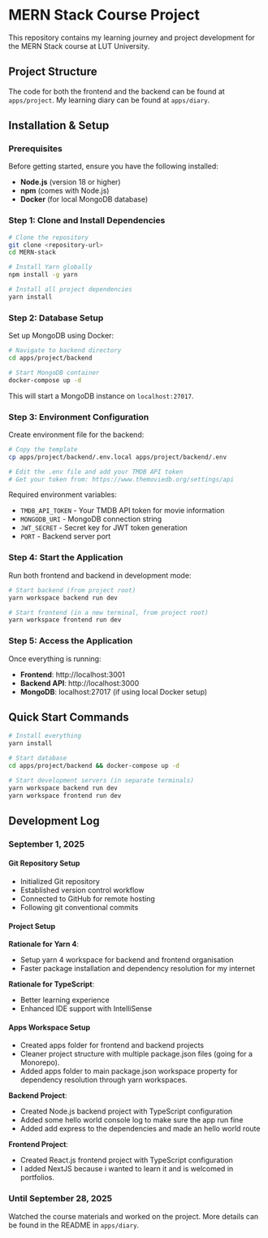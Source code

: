 # MERN Stack Course Project

This repository contains my learning journey and project development for the MERN Stack course at LUT University.

## Project Structure

The code for both the frontend and the backend can be found at `apps/project`. My learning diary can be found at `apps/diary`.

## Installation & Setup

### Prerequisites

Before getting started, ensure you have the following installed:
- **Node.js** (version 18 or higher)
- **npm** (comes with Node.js)
- **Docker** (for local MongoDB database)

### Step 1: Clone and Install Dependencies

```bash
# Clone the repository
git clone <repository-url>
cd MERN-stack

# Install Yarn globally
npm install -g yarn

# Install all project dependencies
yarn install
```

### Step 2: Database Setup

Set up MongoDB using Docker:

```bash
# Navigate to backend directory
cd apps/project/backend

# Start MongoDB container
docker-compose up -d
```

This will start a MongoDB instance on `localhost:27017`.

### Step 3: Environment Configuration

Create environment file for the backend:

```bash
# Copy the template
cp apps/project/backend/.env.local apps/project/backend/.env

# Edit the .env file and add your TMDB API token
# Get your token from: https://www.themoviedb.org/settings/api
```

Required environment variables:
- `TMDB_API_TOKEN` - Your TMDB API token for movie information
- `MONGODB_URI` - MongoDB connection string
- `JWT_SECRET` - Secret key for JWT token generation
- `PORT` - Backend server port

### Step 4: Start the Application

Run both frontend and backend in development mode:

```bash
# Start backend (from project root)
yarn workspace backend run dev

# Start frontend (in a new terminal, from project root)
yarn workspace frontend run dev
```

### Step 5: Access the Application

Once everything is running:
- **Frontend**: http://localhost:3001
- **Backend API**: http://localhost:3000
- **MongoDB**: localhost:27017 (if using local Docker setup)

## Quick Start Commands

```bash
# Install everything
yarn install

# Start database
cd apps/project/backend && docker-compose up -d

# Start development servers (in separate terminals)
yarn workspace backend run dev
yarn workspace frontend run dev
```

## Development Log

### September 1, 2025

#### Git Repository Setup

- Initialized Git repository
- Established version control workflow
- Connected to GitHub for remote hosting
- Following git conventional commits

#### Project Setup

**Rationale for Yarn 4**:

- Setup yarn 4 workspace for backend and frontend organisation
- Faster package installation and dependency resolution for my internet

**Rationale for TypeScript**:

- Better learning experience
- Enhanced IDE support with IntelliSense

#### Apps Workspace Setup

- Created apps folder for frontend and backend projects
- Cleaner project structure with multiple package.json files (going for a
  Monorepo).
- Added apps folder to main package.json workspace property for dependency
  resolution through yarn workspaces.

**Backend Project**:

- Created Node.js backend project with TypeScript configuration
- Added some hello world console log to make sure the app run fine
- Added add express to the dependencies and made an hello world route

**Frontend Project**:

- Created React.js frontend project with TypeScript configuration
- I added NextJS because i wanted to learn it and is welcomed in portfolios.

### Until September 28, 2025

Watched the course materials and worked on the project. More details can be found in the README in `apps/diary`.